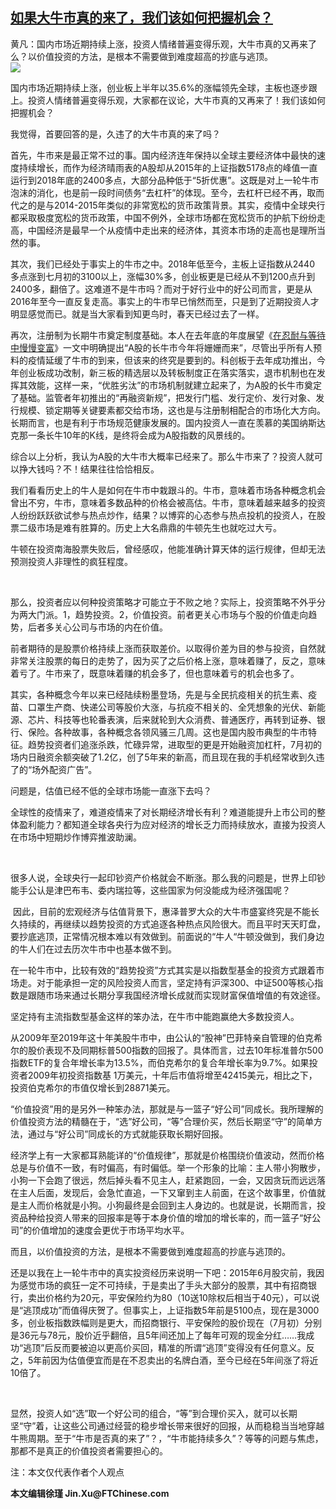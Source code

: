 <!--1594065126000-->
[如果大牛市真的来了，我们该如何把握机会？](https://cn.ft.com/story/001088403?full=y)
------

<div></div><div class="story-lead">黄凡：国内市场近期持续上涨，投资人情绪普遍变得乐观，大牛市真的又再来了么？以价值投资的方法，是根本不需要做到难度超高的抄底与逃顶。</div><div class=" story-image image"><img src="https://thumbor.ftacademy.cn/unsafe/1340x754/https://thumbor.ftacademy.cn/unsafe/picture/6/000096946_piclink.jpg"></div><div class="story-body"><div id="story-body-container"><p>国内市场近期持续上涨，创业板上半年以35.6%的涨幅领先全球，主板也逐步跟上。投资人情绪普遍变得乐观，大家都在议论，大牛市真的又再来了！我们该如何把握机会？</p><p>我觉得，首要回答的是，久违了的大牛市真的来了吗？</p><p>首先，牛市来是最正常不过的事。国内经济连年保持以全球主要经济体中最快的速度持续增长，而作为经济晴雨表的A股却从2015年的上证指数5178点的峰值一直运行到2018年底的2400多点，大部分品种低于“5折优惠”。这既是对上一轮牛市泡沫的消化，也是前一段时间债务“去杠杆”的体现。至今，去杠杆已经不再，取而代之的是与2014-2015年类似的非常宽松的货币政策背景。其实，疫情中全球央行都采取极度宽松的货币政策，中国不例外，全球市场都在宽松货币的护航下纷纷走高，中国经济是最早一个从疫情中走出来的经济体，其资本市场的走高也是理所当然的事。</p><p>其次，我们已经处于事实上的牛市之中。2018年低至今，主板上证指数从2440 多点涨到七月初的3100以上，涨幅30%多，创业板更是已经从不到1200点升到2400多，翻倍了。这难道不是牛市吗？而对于好行业中的好公司而言，更是从2016年至今一直反复走高。事实上的牛市早已悄然而至，只是到了近期投资人才明显感觉而已。就是当大家看到知更鸟时，春天已经过去了一样。</p><div  data-o-ads-name="mpu-middle1" class="o-ads in-article-advert" data-o-ads-formats-default="false"  data-o-ads-formats-small="FtcMobileMpu"  data-o-ads-formats-medium="FtcMpu" data-o-ads-formats-large="FtcMpu" data-o-ads-formats-extra="FtcMpu" data-o-ads-targeting="cnpos=middle1;" data-cy='[{"devices":["PC","iPhoneWeb","AndroidWeb","iPhoneApp","AndroidApp"],"pattern":"MPU","position":"Middle1","container":"mpuInStory"}]'></div><p>再次，注册制为长期牛市奠定制度基础。本人在去年底的年度展望《<a href="http://www.ftchinese.com/story/001085614" target="_blank">在忍耐与等待中慢慢变富</a>》一文中明确提出“A股的长牛市今年将姗姗而来”，尽管出乎所有人预料的疫情延缓了牛市的到来，但该来的终究是要到的。科创板于去年成功推出，今年创业板成功改制，新三板的精选层以及转板制度正在落实落实，退市机制也在发挥其效能，这样一来，“优胜劣汰”的市场机制就建立起来了，为A股的长牛市奠定了基础。监管者年初推出的“再融资新规”，把发行门槛、发行定价、发行对象、发行规模、锁定期等关键要素都交给市场，这也是与注册制相配合的市场化大方向。长期而言，也是有利于市场规范健康发展的。国内投资人一直在羡慕的美国纳斯达克那一条长牛10年的K线，是终将会成为A股指数的风景线的。</p><p>综合以上分析，我认为A股的大牛市大概率已经来了。那么牛市来了？投资人就可以挣大钱吗？不！结果往往恰恰相反。</p><p>我们看看历史上的牛人是如何在牛市中栽跟斗的。牛市，意味着市场各种概念机会曾出不穷，牛市，意味着多数品种的价格会被高估。牛市，意味着越来越多的投资人纷纷跃跃欲试参与热点炒作，结果？以博弈的心态参与热点投机的投资人，在股票二级市场是难有胜算的。历史上大名鼎鼎的牛顿先生也就吃过大亏。</p><p>牛顿在投资南海股票失败后，曾经感叹，他能准确计算天体的运行规律，但却无法预测投资人非理性的疯狂程度。</p><p>    </p><p>那么，投资者应以何种投资策略才可能立于不败之地？实际上，投资策略不外乎分为两大门派。1，趋势投资。2，价值投资。前者更关心市场与个股的价值走向趋势，后者多关心公司与市场的内在价值。</p><div data-o-ads-name="mpu-middle2" class="o-ads in-article-advert" data-o-ads-formats-default="false"  data-o-ads-formats-small="FtcMobileMpu"  data-o-ads-formats-medium="false" data-o-ads-formats-large="false" data-o-ads-formats-extra="false" data-o-ads-targeting="cnpos=middle2;" data-cy='[{"devices":["iPhoneWeb","AndroidWeb","iPhoneApp","AndroidApp"],"pattern":"MPU","position":"Middle2","container":"mpuInStory"}]'></div><p>前者期待的是股票价格持续上涨而获取差价。以取得价差为目的参与投资，自然就非常关注股票的每日的走势了，因为买了之后价格上涨，意味着赚了，反之，意味着亏了。牛市来了，既意味着赚的机会多了，但也意味着亏的机会也多了。</p><p>其实，各种概念今年以来已经陆续粉墨登场，先是与全民抗疫相关的抗生素、疫苗、口罩生产商、快递公司等股价大涨，与抗疫不相关的、全凭想象的光伏、新能源、芯片、科技等也轮番表演，后来就轮到大众消费、普通医疗，再转到证券、银行、保险。各种故事，各种概念各领风骚三几周。这也是国内股市典型的牛市特征。趋势投资者们追涨杀跌，忙碌异常，进取型的更是开始融资加杠杆，7月初的场内日融资余额突破了1.2亿，创了5年来的新高，而且现在我的手机经常收到久违了的“场外配资广告”。</p><p>问题是，估值已经不低的全球市场能一直涨下去吗？</p><p>全球性的疫情来了，难道疫情来了对长期经济增长有利？难道能提升上市公司的整体盈利能力？都知道全球各央行为应对经济的增长乏力而持续放水，直接为投资人在市场中短期炒作博弈推波助澜。</p><p>  </p><div data-o-ads-name="mpu-middle3" class="o-ads in-article-advert" data-o-ads-formats-default="false"  data-o-ads-formats-small="FtcMobileMpu"  data-o-ads-formats-medium="false" data-o-ads-formats-large="false" data-o-ads-formats-extra="false" data-o-ads-targeting="cnpos=middle3;" data-cy='[{"devices":["iPhoneWeb","AndroidWeb","iPhoneApp","AndroidApp"],"pattern":"MPU","position":"Middle3","container":"mpuInStory"}]'></div><p>很多人说，全球央行一起印钞资产价格就会不断涨。那么我的问题是，世界上印钞能手公认是津巴布韦、委内瑞拉等，这些国家为何没能成为经济强国呢？ </p><p> 因此，目前的宏观经济与估值背景下，惠泽普罗大众的大牛市盛宴终究是不能长久持续的，再继续以趋势投资的方式追逐各种热点风险很大。而且平时天天盯盘，要抄底逃顶，正常情况根本难以有效做到。前面说的“牛人“牛顿没做到，我们身边的牛人们在过去历次牛市中也基本做不到。</p><p>在一轮牛市中，比较有效的“趋势投资”方式其实是以指数型基金的投资方式跟着市场走。对于能承担一定的风险投资人而言，坚定持有沪深300、中证500等核心指数是跟随市场来通过长期分享我国经济增长成就而实现财富保值增值的有效途径。</p><p>坚定持有主流指数型基金这样的笨办法，在牛市中能跑赢绝大多数投资人。</p><p>从2009年至2019年这十年美股牛市中，由公认的“股神”巴菲特亲自管理的伯克希尔的股价表现不及同期标普500指数的回报了。具体而言，过去10年标准普尔500指数ETF的复合年增长率为13.5%，而伯克希尔的复合年增长率为9.7%。如果投资者2009年初投资指数基 1万美元，十年后市值将增至42415美元，相比之下，投资伯克希尔的市值仅增长到28871美元。</p><div data-o-ads-name="mpu-middle4" class="o-ads in-article-advert" data-o-ads-formats-default="false"  data-o-ads-formats-small="FtcMobileMpu"  data-o-ads-formats-medium="false" data-o-ads-formats-large="false" data-o-ads-formats-extra="false" data-o-ads-targeting="cnpos=middle4;" data-cy='[{"devices":["iPhoneWeb","AndroidWeb","iPhoneApp","AndroidApp"],"pattern":"MPU","position":"Middle4","container":"mpuInStory"}]'></div><p>“价值投资”用的是另外一种笨办法，那就是与一篮子“好公司”同成长。我所理解的价值投资方法的精髓在于，“选”好公司，“等”合理价买，然后长期坚“守”的简单方法，通过与“好公司”同成长的方式就能获取长期好回报。</p><p>经济学上有一大家都耳熟能详的“价值规律”，那就是价格围绕价值波动，然而价格总是与价值不一致，有时偏高，有时偏低。举一个形象的比喻：主人带小狗散步，小狗一下会跑了很远，然后掉头看不见主人，赶紧跑回，一会，又因贪玩而远远落在主人后面，发现后，会急忙直追，一下又窜到主人前面，在这个故事里，价值就是主人而价格就是小狗。小狗最终是会回到主人身边的。也就是说，长期而言，投资品种给投资人带来的回报率是等于本身价值的增加的增长率的，而一篮子“好公司”的价值增加的速度会更优于市场平均水平。</p><p>而且，以价值投资的方法，是根本不需要做到难度超高的抄底与逃顶的。</p><p>还是以我在上一轮牛市中的真实投资经历来说明一下吧：2015年6月股灾前，我因为感觉市场的疯狂一定不可持续，于是卖出了手头大部分的股票，其中有招商银行，卖出价格约为20元，平安保险约为80（10送10除权后相当于40元），可以说是“逃顶成功”而值得庆贺了。但事实上，上证指数5年前是5100点，现在是3000多，创业板指数跌幅则是更大，而招商银行、平安保险的股价现在（7月初）分别是36元与78元，股价近乎翻倍，且5年间还加上了每年可观的现金分红……我成功“逃顶”后反而要被迫以更高价买回，精准的所谓“逃顶”变得没有任何意义。反之，5年前因为估值便宜而是在不忍卖出的名牌白酒，至今已经在5年间涨了将近10倍了。</p><p> </p><div data-o-ads-name="mpu-middle5" class="o-ads in-article-advert" data-o-ads-formats-default="false"  data-o-ads-formats-small="FtcMobileMpu"  data-o-ads-formats-medium="false" data-o-ads-formats-large="false" data-o-ads-formats-extra="false" data-o-ads-targeting="cnpos=middle5;" data-cy='[{"devices":["iPhoneWeb","AndroidWeb","iPhoneApp","AndroidApp"],"pattern":"MPU","position":"Middle4","container":"mpuInStory"}]'></div><p>显然，投资人如“选”取一个好公司的组合，“等”到合理价买入，就可以长期坚“守”着，让这些公司通过经营的稳步增长带来很好的回报，从而稳稳当当地穿越牛熊周期。至于“牛市是否真的来了”？，“牛市能持续多久”？等等的问题与焦虑，那都不是真正的价值投资者需要担心的。</p><p>注：本文仅代表作者个人观点</p><p><b>本文编辑徐瑾 Jin.Xu@FTChinese.com </b></p></div><div class="clearfloat"></div></div>
